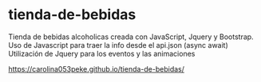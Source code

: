 # tienda-de-bebidas
Tienda de bebidas alcoholicas creada con JavaScript, Jquery y Bootstrap. 
Uso de Javascript para traer la info desde el api.json (async await)
Utilización de Jquery para los eventos y las animaciones


https://carolina053peke.github.io/tienda-de-bebidas/
